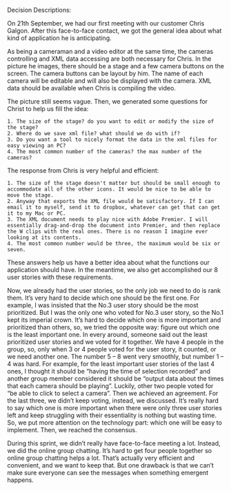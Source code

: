 Decision Descriptions:

On 21th September, we had our first meeting with our customer Chris Galgon. After this face-to-face contact, we got the general idea about what kind of application he is anticipating.

As being a cameraman and a video editor at the same time, the cameras controlling and XML data accessing are both necessary for Chris. In the picture he images, there should be a stage and a few camera buttons on the screen. The camera buttons can be layout by him. The name of each camera will be editable and will also be displayed with the camera. XML data should be available when Chris is compiling the video.

The picture still seems vague. Then, we generated some questions for Christ to help us fill the idea:

	1. The size of the stage? do you want to edit or modify the size of the stage?
	2. Where do we save xml file? what should we do with if?
	3. Do you want a tool to nicely format the data in the xml files for easy viewing an PC?
	4. The most common number of the cameras? the max number of the cameras?

The response from Chris is very helpful and efficient:

	1. The size of the stage doesn't matter but should be small enough to accommodate all of the other icons. It would be nice to be able to move the stage.
	2. Anyway that exports the XML file would be satisfactory. If I can email it to myself, send it to dropbox, whatever can get that can get it to my Mac or PC.
	3. The XML document needs to play nice with Adobe Premier. I will essentially drag-and-drop the document into Premier, and then replace the W clips with the real ones. There is no reason I imagine ever looking at its contents.
	4. The most common number would be three, the maximum would be six or seven.

These answers help us have a better idea about what the functions our application should have. In the meantime, we also get accomplished our 8 user stories with these requirements.

Now, we already had the user stories, so the only job we need to do is rank them. It’s very hard to decide which one should be the first one. For example, I was insisted that the No.3 user story should be the most prioritized. But I was the only one who voted for No.3 user story, so the No.1 kept its imperial crown. It’s hard to decide which one is more important and prioritized than others, so, we tried the opposite way: figure out which one is the least important one. In every around, someone said out the least prioritized user stories and we voted for it together. We have 4 people in the group, so, only when 3 or 4 people voted for the user story, it counted, or we need another one. The number 5 – 8 went very smoothly, but number 1 – 4 was hard. For example, for the least important user stories of the last 4 ones, I thought it should be “having the time of selection recorded” and another group member considered it should be “output data about the times that each camera should be playing”. Luckily, other two people voted for “be able to click to select a camera”. Then we achieved an agreement. For the last three, we didn’t keep voting, instead, we discussed. It’s really hard to say which one is more important when there were only three user stories left and keep struggling with their essentiality is nothing but wasting time. So, we put more attention on the technology part: which one will be easy to implement. Then, we reached the consensus.

During this sprint, we didn’t really have face-to-face meeting a lot. Instead, we did the online group chatting. It’s hard to get four people together so online group chatting helps a lot. That’s actually very efficient and convenient, and we want to keep that. But one drawback is that we can’t make sure everyone can see the messages when something emergent happens.


